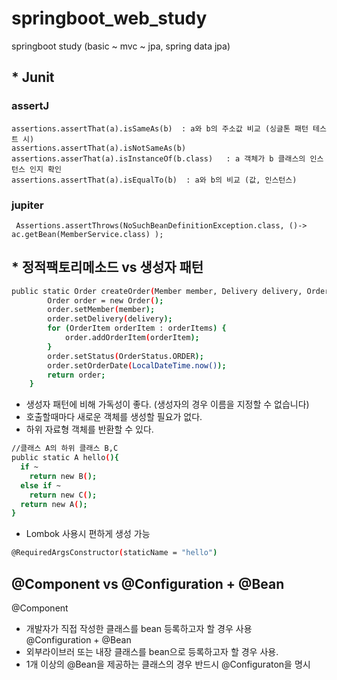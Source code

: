 # springboot_web_study
springboot study (basic ~ mvc ~ jpa, spring data jpa)  



## * Junit
### assertJ
    assertions.assertThat(a).isSameAs(b)  : a와 b의 주소값 비교 (싱글톤 패턴 테스트 시)  
    assertions.assertThat(a).isNotSameAs(b)  
    assertions.asserThat(a).isInstanceOf(b.class)   : a 객체가 b 클래스의 인스턴스 인지 확인
    assertions.assertThat(a).isEqualTo(b)  : a와 b의 비교 (값, 인스턴스)

### jupiter
     Assertions.assertThrows(NoSuchBeanDefinitionException.class, ()-> ac.getBean(MemberService.class) );





## * 정적팩토리메소드  vs 생성자 패턴
```sh
public static Order createOrder(Member member, Delivery delivery, OrderItem... orderItems){
        Order order = new Order();
        order.setMember(member);
        order.setDelivery(delivery);
        for (OrderItem orderItem : orderItems) {
            order.addOrderItem(orderItem);
        }
        order.setStatus(OrderStatus.ORDER);
        order.setOrderDate(LocalDateTime.now());
        return order;
    }
```
- 생성자 패턴에 비해 가독성이 좋다. (생성자의 경우 이름을 지정할 수 없습니다)
- 호출할때마다 새로운 객체를 생성할 필요가 없다.
- 하위 자료형 객체를 반환할 수 있다. 
  
```sh
//클래스 A의 하위 클래스 B,C 
public static A hello(){
  if ~
    return new B();
  else if ~
    return new C();
  return new A();
}
```
- Lombok 사용시 편하게 생성 가능
```sh
@RequiredArgsConstructor(staticName = "hello")
```  
## @Component vs @Configuration + @Bean  
@Component  
 - 개발자가 직접 작성한 클래스를 bean 등록하고자 할 경우 사용  
@Configuration + @Bean  
 - 외부라이브러 또는 내장 클래스를 bean으로 등록하고자 할 경우 사용. 
 - 1개 이상의 @Bean을 제공하는 클래스의 경우 반드시 @Configuraton을 명시
